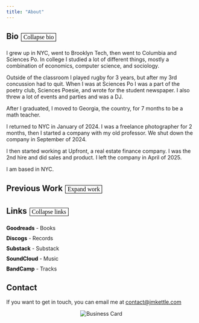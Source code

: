 ```yaml
---
title: "About"
---
```


## Bio <button class="sectionToggle" data-section="bio">Collapse bio</button>

<div class="section" id="bioSection" style="display:block;">
I grew up in NYC, went to Brooklyn Tech, then went to Columbia and Sciences Po. In college I studied a lot of different things, mostly a combination of economics, computer science, and sociology.

Outside of the classroom I played rugby for 3 years, but after my 3rd concussion had to quit. When I was at Sciences Po I was a part of the poetry club, Sciences Poesie, and wrote for the student newspaper. I also threw a lot of events and parties and was a DJ.

After I graduated, I moved to Georgia, the country, for 7 months to be a math teacher.

I returned to NYC in January of 2024. I was a freelance photographer for 2 months, then I started a company with my old professor. We shut down the company in September of 2024.

I then started working at Upfront, a real estate finance company. I was the 2nd hire and did sales and product. I left the company in April of 2025. 

I am based in NYC. 
</div>

## Previous Work <button class="sectionToggle" data-section="work">Expand work</button> 

<div class="section" id="workSection" style="display:none;">

### 2016-Present <button id="expandAllJobs">Expand All Jobs</button>

<details>

<summary><strong>Manager of Strategic Partnerships - Upfront - 2024 to 2025 </strong></summary>
I worked for my friend start up for around 8 months between 2024 and 2025. My title was "Manager of Strategic Initiatives". I worked on everything non-technical, sales, operations, and design. The founders and I had different visions on where the company was going, so I left. 
</details>

<details>

<summary><strong>Co-Founder/CEO - CloudCap - 2024 to 2024 </strong></summary>
In March of 2024, I had a chance encounter with my old computer science professor and we started a company. I was in charge of sales, fundraising, product development. Running a company is hard, but also mentally rewarding. I think people should start companies or join early stage companies when they're young, it's a lot more fun than bigger shops.

In September we shut down the company. It was a really fun 7 months, and we learned a lot, mostly that I don't want to run a company. I actually think that most people shouldn't run companies, but there are some people who should, and for the rest of us, it's better to work for them.
</details>

<details>
<summary><strong>Freelance Photographer - 2022 - Present</strong></summary>

I really like taking photos, mostly of people and mostly at night. I work exclusively in Black and White, don't do birthdays, and prefer some creative freedom when doing portraits. If you want to book me for a portrait session it's $400 for 2 hours, not including studio, and if you want me to shoot your party it's $400 for the night. 

</details>

<details>
<summary><strong>Freelance Writer - 2019 - Present</strong></summary>
I consider myself mainly a writer, I've been writing, mostly for myself, since I was 13. I write poetry, fiction, and non-fiction.
</details>

<details>
<summary><strong>DJ - 2018 - Present</strong></summary>

I like music and throwing parties. I've been throwing parties for a long time and at some point wanted to do it full time. I realized it's not for me, but still DJ from time to time. I do it for fun now because I like collecting records. 
<ul>
<li>Favorite BPM - 133.33</li>
<li>Favorite Club - Tie between Berghain & Bassiani.</li>
<li>Favorite Record - Strings of Life by Derrick May</li>
<li>Favorite DJ - Can't pick,  a few: NDRX, NEWA, Kancheli, Luigi di Venere, KR!Z, Luke Slater, Buttechno</li>
<li>Favorite Party - Silvester klubnacht 2025 Berghain</li>
</ul>
</details>

<details>
<summary><strong>Math Teacher - Georgian American School Tbilisi - 2023 - 2024</strong></summary>

When I graduated college in 2023, I really wanted to move to Georgia. Combination of the club scene, food, and personal connection. I found a job at the Georgian American School via a family friend. I taught 4th through 12th grade. It was kinda chaotic, but probably the best 7 months of my life. I taught Math and Computer Science. 
</details>

<details>
<summary><strong>Quant Analyst Intern - BlackRock - Summer 2023</strong></summary>

In my junior year I was an intern at BlackRock. I was in the Risk Management division doing Model Risk. Did a lot of NLP work other math related to finance. BlackRock is actually a great place to work. My colleagues were really hard working, intelligent, and nice. Didn't accept the offer because I wanted to live abroad.
</details>

<details>
<summary><strong>Consultant Intern - Plural Strategy - Summer 2022</strong></summary>

In my sophomore summer I worked for Plural Strategy. I did a lot of PowerPoint and Excel. I was in the NYC office. It wasn't for me, but my colleagues and boss (Matt) were very nice. 
</details>

<details>
<summary><strong>Hedge Fund Intern - Precision Global - Summer 2021</strong></summary>

During the Summer of Covid I worked for a small hedge fund, I did research and generally internship tasks like making the website and listening on company calls. It was exciting and fun. The trades were mostly based in Asia so my hours were a bit crazy.

</details>

<details>
<summary><strong>Operations Intern - Impact Jeunes - Summer 2019</strong></summary>

In my freshman year summer, I lived in Marseille and worked for an NGO. I was in a pretty rough part of town, Felix Pyat, and taught math/English to immigrants. I also helped with operations within the organization. No one in Marseille speaks English, so I learned almost all my French there.
</details>

<details>
<summary><strong>Math Tutor - Mathnasium - 2017-2018</strong></summary>

In high school, I went to Mathnasium for tutoring and eventually became a tutor myself. I mostly taught younger kids. I had a great time. 
</details>

<details>
<summary><strong>Campaign Intern - Ede Fox - Summer 2017</strong></summary>

Junior year in High school I canvassed for a city council race. I walked a lot and talked to a lot of people. We lost the election. Good experience though, I was really tan by the end of it. 
</details>

<details>
<summary><strong>Waiter - Brooklyn Ramen Restaurant (defunct) - Summer 2016</strong></summary>

When I was 16, I wanted more money to buy books, so I worked as a waiter for 2 weeks. I was a really bad waiter and was fired. 
</details>

</div>

## Links <button class="sectionToggle" data-section="links">Collapse links</button>

<div class="section" id="linksSection" style="display:block;">

- **[Goodreads](https://www.goodreads.com/user/show/176910457-j-m-kettle)** - Books 
- **[Discogs](https://www.discogs.com/user/jkettle/collection)** - Records 
- **[Substack](https://jmkettle.substack.com/)** - Substack 
- **[SoundCloud](https://soundcloud.com/kettle9999)** - Music
- **[BandCamp](https://bandcamp.com/jmkettle)** - Tracks

</div>

## Contact 
If you want to get in touch, you can email me at contact@jmkettle.com

<div style="text-align: center;">
    <img src="https://imagedelivery.net/AdXrFVpOozxXjKClzp0UEQ/8a0c2ad5-745a-49fb-0f7c-629e51ce6300/full"
         alt="Business Card"
         style="max-width: 50%; height: auto;"
         onerror="this.src='https://photos.jmkettle.com/business_card.jpeg'">
</div>

<style>
    button {
        background-color: white;
        color: black;
        border: 1px solid black;
        padding: 1px 5px;
        font-family: Garamond, serif;
        font-size: 16px;
        transition: background-color 0.3s ease, color 0.3s ease;
        cursor: pointer;
        margin: 0 2px 5px 2px;
    }

    button:hover {
        background-color: black;
        color: white;
    }

    .button-group {
        display: flex;
        justify-content: center;
        margin-top: 15px;
        margin-bottom: 15px;
    }

    .section {
        margin-top: 10px;
        margin-bottom: 20px;
    }

    details {
        margin-bottom: 15px;
    }

    summary {
        cursor: pointer;
    }
    
    #linksSection ul {
        list-style-type: none;
        padding-left: 0;
    }

    #linksSection li {
        margin-bottom: 10px;
    }

    #linksSection a {
        color: black;
        text-decoration: none;
        transition: border-bottom 0.3s ease;
    }

    #linksSection a:hover {
        border-bottom: 1px solid black;
    }
</style>

<script>
document.addEventListener('DOMContentLoaded', function() {
    const sectionToggles = document.querySelectorAll('.sectionToggle');
    const expandAllJobs = document.getElementById('expandAllJobs');
    
    sectionToggles.forEach(button => {
        button.addEventListener('click', (event) => toggleSection(event.target.dataset.section));
    });
    
    if (expandAllJobs) {
        expandAllJobs.addEventListener('click', toggleAllJobs);
    }
});

function toggleSection(sectionId) {
    const section = document.getElementById(`${sectionId}Section`);
    const button = document.querySelector(`.sectionToggle[data-section="${sectionId}"]`);
    const isExpanded = button.textContent === `Collapse ${sectionId}`;
    
    section.style.display = isExpanded ? 'none' : 'block';
    button.textContent = isExpanded ? `Expand ${sectionId}` : `Collapse ${sectionId}`;
}

function toggleAllJobs() {
    const allJobs = document.querySelectorAll('#workSection details');
    const isExpanded = document.getElementById('expandAllJobs').textContent === 'Collapse All Jobs';
    
    allJobs.forEach(job => {
        job.open = !isExpanded;
    });
    
    document.getElementById('expandAllJobs').textContent = isExpanded ? 'Expand All Jobs' : 'Collapse All Jobs';
}
</script>
